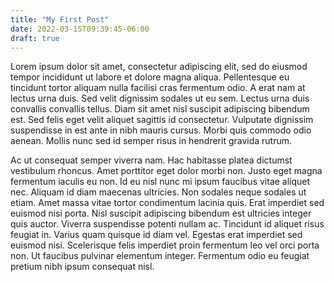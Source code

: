 ```yaml
---
title: "My First Post"
date: 2022-03-15T09:39:45-06:00
draft: true
---
```


Lorem ipsum dolor sit amet, consectetur adipiscing elit, sed do eiusmod tempor 
incididunt ut labore et dolore magna aliqua. Pellentesque eu tincidunt tortor 
aliquam nulla facilisi cras fermentum odio. A erat nam at lectus urna duis. 
Sed velit dignissim sodales ut eu sem. Lectus urna duis convallis convallis 
tellus. Diam sit amet nisl suscipit adipiscing bibendum est. Sed felis eget 
velit aliquet sagittis id consectetur. Vulputate dignissim suspendisse in est 
ante in nibh mauris cursus. Morbi quis commodo odio aenean. Mollis nunc sed id 
semper risus in hendrerit gravida rutrum.

<!--more-->

Ac ut consequat semper viverra nam. Hac habitasse platea dictumst vestibulum 
rhoncus. Amet porttitor eget dolor morbi non. Justo eget magna fermentum 
iaculis eu non. Id eu nisl nunc mi ipsum faucibus vitae aliquet nec. Aliquam 
id diam maecenas ultricies. Non sodales neque sodales ut etiam. Amet massa 
vitae tortor condimentum lacinia quis. Erat imperdiet sed euismod nisi porta. 
Nisl suscipit adipiscing bibendum est ultricies integer quis auctor. Viverra 
suspendisse potenti nullam ac. Tincidunt id aliquet risus feugiat in. Varius 
quam quisque id diam vel. Egestas erat imperdiet sed euismod nisi. Scelerisque 
felis imperdiet proin fermentum leo vel orci porta non. Ut faucibus pulvinar 
elementum integer. Fermentum odio eu feugiat pretium nibh ipsum consequat nisl.
